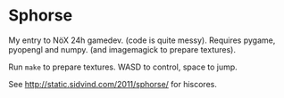 Sphorse
=======

My entry to NöX 24h gamedev. (code is quite messy). Requires pygame, pyopengl and numpy. (and imagemagick to prepare textures).

Run `make` to prepare textures.
WASD to control, space to jump.

See <http://static.sidvind.com/2011/sphorse/> for hiscores.
